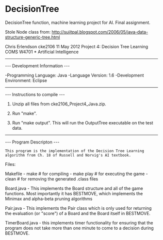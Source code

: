 DecisionTree
============

DecisionTree function, machine learning project for AI. Final assignment.

Stole Node class from:
http://sujitpal.blogspot.com/2006/05/java-data-structure-generic-tree.html

Chris Erlendson
cke2106
11 May 2012
Project 4: Decision Tree Learning
COMS W4701 * Artificial Intelligence

*********************************

--- Development Information ---

-Programming Language: Java 
-Language Version: 1.6
-Development Environment: Eclipse

*************************************************************************

--- Instructions to compile  ---

1. Unzip all files from cke2106_Project4_Java.zip.

2. Run "make".

3. Run "make output". This will run the OutputTree executable on the test data.

*************************************************************************

--- Program Descripton ---

	This program is the implementation of the Decision Tree Learning algorithm from Ch. 18 of Russell and Norvig's AI textbook. 
	
Files:

Makefile
	- make 		# for compiling
	- make play	# for executing the game
	- clean		# for removing the generated .class files

Board.java
	- This implements the Board structure and all of the game functions.
	Most importantly it has BESTMOVE, which implements the Minimax and
	alpha-beta pruning algorithms

Pair.java
	- This implements the Pair class which is only used for returning
	the evaluation (or "score") of a Board and the Board itself in 
	BESTMOVE.

TimerBoard.java
	- this implements timer functionality for ensuring that the program
	does not take more than one minute to come to a decision during
	BESTMOVE. 
